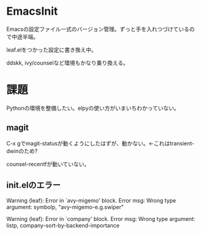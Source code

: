 # EmacsInit
Emacsの設定ファイル一式のバージョン管理。ずっと手を入れつづけているので中途半端。

leaf.elをつかった設定に書き換え中。

ddskk, ivy/counselなど環境もかなり乗り換える。

# 課題
Pythonの環境を整備したい。elpyの使い方がいまいちわかっていない。

## magit
C-x gでmagit-statusが動くようにしたはずが、動かない。←これはtransient-dwinのため?

counsel-recentfが動いていない。

## init.elのエラー
Warning (leaf): Error in `avy-migemo' block.  Error msg: Wrong type argument: symbolp, "avy-migemo-e.g.swiper" 

Warning (leaf): Error in `company' block.  Error msg: Wrong type argument: listp, company-sort-by-backend-importance

